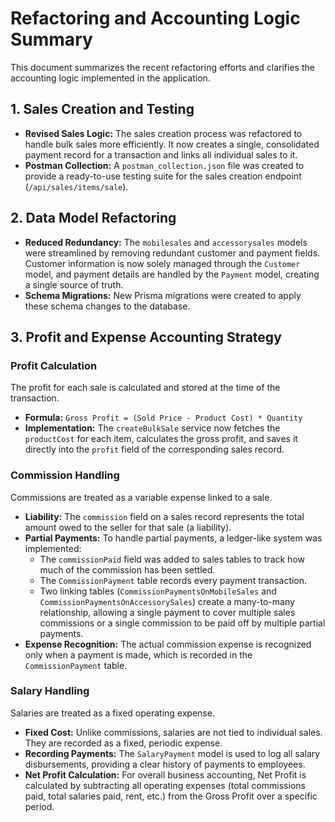 # Refactoring and Accounting Logic Summary

This document summarizes the recent refactoring efforts and clarifies the accounting logic implemented in the application.

## 1. Sales Creation and Testing

- **Revised Sales Logic:** The sales creation process was refactored to handle bulk sales more efficiently. It now creates a single, consolidated payment record for a transaction and links all individual sales to it.
- **Postman Collection:** A `postman_collection.json` file was created to provide a ready-to-use testing suite for the sales creation endpoint (`/api/sales/items/sale`).

## 2. Data Model Refactoring

- **Reduced Redundancy:** The `mobilesales` and `accessorysales` models were streamlined by removing redundant customer and payment fields. Customer information is now solely managed through the `Customer` model, and payment details are handled by the `Payment` model, creating a single source of truth.
- **Schema Migrations:** New Prisma migrations were created to apply these schema changes to the database.

## 3. Profit and Expense Accounting Strategy

### Profit Calculation
The profit for each sale is calculated and stored at the time of the transaction.
- **Formula:** `Gross Profit = (Sold Price - Product Cost) * Quantity`
- **Implementation:** The `createBulkSale` service now fetches the `productCost` for each item, calculates the gross profit, and saves it directly into the `profit` field of the corresponding sales record.

### Commission Handling
Commissions are treated as a variable expense linked to a sale.
- **Liability:** The `commission` field on a sales record represents the total amount owed to the seller for that sale (a liability).
- **Partial Payments:** To handle partial payments, a ledger-like system was implemented:
    - The `commissionPaid` field was added to sales tables to track how much of the commission has been settled.
    - The `CommissionPayment` table records every payment transaction.
    - Two linking tables (`CommissionPaymentsOnMobileSales` and `CommissionPaymentsOnAccessorySales`) create a many-to-many relationship, allowing a single payment to cover multiple sales commissions or a single commission to be paid off by multiple partial payments.
- **Expense Recognition:** The actual commission expense is recognized only when a payment is made, which is recorded in the `CommissionPayment` table.

### Salary Handling
Salaries are treated as a fixed operating expense.
- **Fixed Cost:** Unlike commissions, salaries are not tied to individual sales. They are recorded as a fixed, periodic expense.
- **Recording Payments:** The `SalaryPayment` model is used to log all salary disbursements, providing a clear history of payments to employees.
- **Net Profit Calculation:** For overall business accounting, Net Profit is calculated by subtracting all operating expenses (total commissions paid, total salaries paid, rent, etc.) from the Gross Profit over a specific period.
